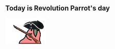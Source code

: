 <h2>Today is Revolution Parrot's day</h2><img src="https://raw.githubusercontent.com/jmhobbs/cultofthepartyparrot.com/master/parrots/hd/revolutionparrot.gif" />